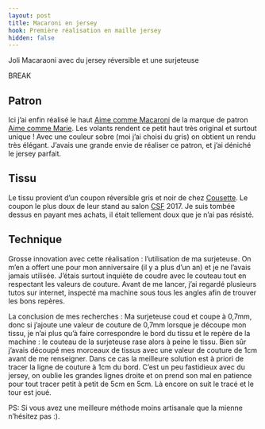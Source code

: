 ```yaml
---
layout: post
title: Macaroni en jersey
hook: Première réalisation en maille jersey
hidden: false
---
```


Joli Macaraoni avec du jersey réversible et une surjeteuse

BREAK

## Patron

Ici j’ai enfin réalisé le haut [Aime comme Macaroni][1] de la marque de patron [Aime comme Marie][2]. Les volants rendent ce petit haut très original et surtout unique ! Avec une couleur sobre (moi j’ai choisi du gris) on obtient un rendu très élégant. J’avais une grande envie de réaliser ce patron, et j’ai déniché le jersey parfait.

## Tissu

Le tissu provient d’un coupon réversible gris et noir de chez [Cousette][3]. Le coupon le plus doux de leur stand au salon [CSF][4] 2017. Je suis tombée dessus en payant mes achats, il était tellement doux que je n’ai pas résisté.

## Technique

Grosse innovation avec cette réalisation : l’utilisation de ma surjeteuse. On m’en a offert une pour mon anniversaire (il y a plus d’un an) et je ne l’avais jamais utilisée. J’étais surtout inquiète de coudre avec le couteau tout en respectant les valeurs de couture. Avant de me lancer, j’ai regardé plusieurs tutos sur internet, inspecté ma machine sous tous les angles afin de trouver les bons repères.

La conclusion de mes recherches : Ma surjeteuse coud et coupe à 0,7mm, donc si j’ajoute une valeur de couture de 0,7mm lorsque je découpe mon tissu, je n’ai plus qu’à faire correspondre le bord du tissu et le repère de la machine : le couteau de la surjeteuse rase alors à peine le tissu. Bien sûr j’avais découpé mes morceaux de tissus avec une valeur de couture de 1cm avant de me renseigner. Dans ce cas la meilleure solution est à priori de tracer la ligne de couture à 1cm du bord. C’est un peu fastidieux avec du jersey, on oublie les grandes lignes droite et on prend son mal en patience pour tout tracer petit à petit de 5cm en 5cm. Là encore on suit le tracé et le tour est joué.

PS: Si vous avez une meilleure méthode moins artisanale que la mienne n’hésitez pas :).

[1]: https://www.aimecommemarie.com/aime-comme-macaroni-9115/
[2]: https://www.aimecommemarie.com/
[3]: https://www.cousette.com/
[4]: https://www.creations-savoir-faire.com/

